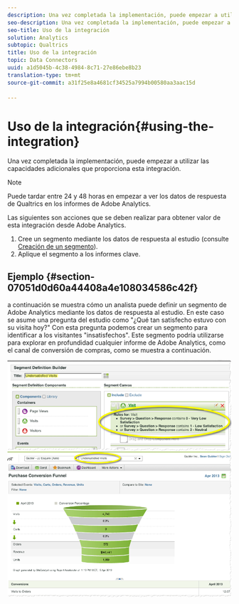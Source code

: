 ```yaml
---
description: Una vez completada la implementación, puede empezar a utilizar las capacidades adicionales que proporciona esta integración.
seo-description: Una vez completada la implementación, puede empezar a utilizar las capacidades adicionales que proporciona esta integración.
seo-title: Uso de la integración
solution: Analytics
subtopic: Qualtrics
title: Uso de la integración
topic: Data Connectors
uuid: a1d5045b-4c38-4984-8c71-27e86ebe8b23
translation-type: tm+mt
source-git-commit: a31f25e8a4681cf34525a7994b00580aa3aac15d

---
```



# Uso de la integración{#using-the-integration}

Una vez completada la implementación, puede empezar a utilizar las capacidades adicionales que proporciona esta integración.

>[!NOTE]
>
>Puede tardar entre 24 y 48 horas en empezar a ver los datos de respuesta de Qualtrics en los informes de Adobe Analytics.

Las siguientes son acciones que se deben realizar para obtener valor de esta integración desde Adobe Analytics.

1. Cree un segmento mediante los datos de respuesta al estudio (consulte [Creación de un segmento](https://docs.adobe.com/content/help/en/analytics/components/segmentation/seg-home.html)).
1. Aplique el segmento a los informes clave.

## Ejemplo {#section-07051d0d60a44408a4e108034586c42f}

a continuación se muestra cómo un analista puede definir un segmento de Adobe Analytics mediante los datos de respuesta al estudio. En este caso se asume una pregunta del estudio como "¿Qué tan satisfecho estuvo con su visita hoy?" Con esta pregunta podemos crear un segmento para identificar a los visitantes "insatisfechos". Este segmento podría utilizarse para explorar en profundidad cualquier informe de Adobe Analytics, como el canal de conversión de compras, como se muestra a continuación.

![](assets/using-1.png) ![](assets/using-2.png)

